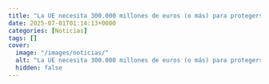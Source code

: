 ```yaml
---
title: "La UE necesita 300.000 millones de euros (o más) para protegerse de la mayor amenaza de Trump - el apagón de Internet"
date: 2025-07-01T01:14:13+0000
categories: [Noticias]
tags: []
cover:
  image: "/images/noticias/"
  alt: "La UE necesita 300.000 millones de euros (o más) para protegerse de la mayor amenaza de Trump - el apagón de Internet"
  hidden: false
---
```



